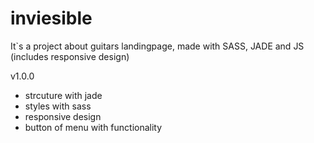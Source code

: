 # inviesible

It`s a project about guitars landingpage, made with SASS, JADE and JS (includes responsive design)

v1.0.0

- strcuture with jade
- styles with sass
- responsive design
- button of menu with functionality